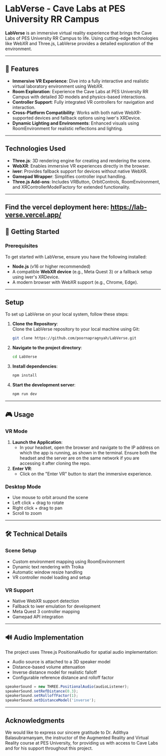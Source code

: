 # LabVerse - Cave Labs at PES University RR Campus

**LabVerse** is an immersive virtual reality experience that brings the Cave Labs of PES University RR Campus to life. Using cutting-edge technologies like WebXR and Three.js, LabVerse provides a detailed exploration of the environment.

---

## 🎯 **Features**
- **Immersive VR Experience**: Dive into a fully interactive and realistic virtual laboratory environment using WebXR.
- **Room Exploration**: Experience the Cave Labs at PES University RR Campus with detailed 3D models and physics-based interactions.
- **Controller Support**: Fully integrated VR controllers for navigation and interaction.
- **Cross-Platform Compatibility**: Works with both native WebXR-supported devices and fallback options using iwer's XRDevice.
- **Dynamic Lighting and Environments**: Enhanced visuals using RoomEnvironment for realistic reflections and lighting.

---

## **Technologies Used**
- **Three.js**: 3D rendering engine for creating and rendering the scene.
- **WebXR**: Enables immersive VR experiences directly in the browser.
- **iwer**: Provides fallback support for devices without native WebXR.
- **Gamepad Wrapper**: Simplifies controller input handling.
- **Three.js Add-ons**: Includes VRButton, OrbitControls, RoomEnvironment, and XRControllerModelFactory for extended functionality.

---
Find the vercel deployment here: https://lab-verse.vercel.app/
---

## 🚀 **Getting Started**
### Prerequisites
To get started with LabVerse, ensure you have the following installed:
- **Node.js** (v16 or higher recommended)
- A compatible **WebXR device** (e.g., Meta Quest 3) or a fallback setup using iwer's XRDevice.
- A modern browser with WebXR support (e.g., Chrome, Edge).

---
## **Setup**
To set up LabVerse on your local system, follow these steps:

1. **Clone the Repository**:  
   Clone the LabVerse repository to your local machine using Git:  
   ```bash
   git clone https://github.com/poornapragnyah/LabVerse.git
   ```
2. **Navigate to the project directory**:
   ```bash
   cd LabVerse
   ```
3. **Install dependencies**:
   ```bash
   npm install
   ```
4. **Start the development server**:
   ```bash
   npm run dev
   ```

---

## 🎮 **Usage**
### VR Mode
1. **Launch the Application**:
    - In your headset, open the browser and navigate to the IP address on which the app is running, as shown in the terminal. Ensure both the headset and the server are on the same network if you are accessing it after cloning the repo.
2. **Enter VR**:
   - Click on the "Enter VR" button to start the immersive experience.

### Desktop Mode
- Use mouse to orbit around the scene
- Left click + drag to rotate
- Right click + drag to pan
- Scroll to zoom

---

## 🛠️ Technical Details

### Scene Setup
- Custom environment mapping using RoomEnvironment
- Dynamic text rendering with Troika
- Automatic window resize handling
- VR controller model loading and setup

### VR Support
- Native WebXR support detection
- Fallback to iwer emulation for development
- Meta Quest 3 controller mapping
- Gamepad API integration

---

## 🔊 Audio Implementation

The project uses Three.js PositionalAudio for spatial audio implementation:
- Audio source is attached to a 3D speaker model
- Distance-based volume attenuation
- Inverse distance model for realistic falloff
- Configurable reference distance and rolloff factor

```javascript
speakerSound = new THREE.PositionalAudio(audioListener);
speakerSound.setRefDistance(0.3);
speakerSound.setRolloffFactor(1);
speakerSound.setDistanceModel('inverse');
```

---

## **Acknowledgments**
We would like to express our sincere gratitude to Dr. Adithya Balasubramanyam, the instructor of the Augmented Reality and Virtual Reality course at PES University, for providing us with access to Cave Labs and for his support throughout this project.

